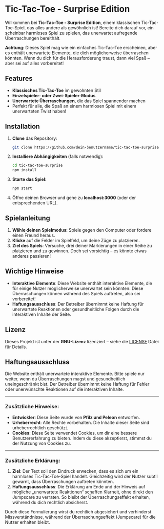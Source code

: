 # Tic-Tac-Toe - Surprise Edition

Willkommen bei **Tic-Tac-Toe - Surprise Edition**, einem klassischen Tic-Tac-Toe-Spiel, das alles andere als gewöhnlich ist! Bereite dich darauf vor, ein scheinbar harmloses Spiel zu spielen, das unerwartet aufregende Überraschungen bereithält.

**Achtung**: Dieses Spiel mag wie ein einfaches Tic-Tac-Toe erscheinen, aber es enthält unerwartete Elemente, die dich möglicherweise überraschen könnten. Wenn du dich für die Herausforderung traust, dann viel Spaß – aber sei auf alles vorbereitet!

## Features

- **Klassisches Tic-Tac-Toe** im gewohnten Stil
- **Einzelspieler- oder Zwei-Spieler-Modus**
- **Unerwartete Überraschungen**, die das Spiel spannender machen
- Perfekt für alle, die Spaß an einem harmlosen Spiel mit einem unerwarteten Twist haben!

## Installation

1. **Clone** das Repository:
    ```bash
    git clone https://github.com/dein-benutzername/tic-tac-toe-surprise.git
    ```

2. **Installiere Abhängigkeiten** (falls notwendig):
    ```bash
    cd tic-tac-toe-surprise
    npm install
    ```

3. **Starte das Spiel**:
    ```bash
    npm start
    ```

4. Öffne deinen Browser und gehe zu **localhost:3000** (oder der entsprechenden URL).

## Spielanleitung

1. **Wähle deinen Spielmodus**: Spiele gegen den Computer oder fordere einen Freund heraus.
2. **Klicke** auf die Felder im Spielfeld, um deine Züge zu platzieren.
3. **Ziel des Spiels**: Versuche, drei deiner Markierungen in einer Reihe zu platzieren und zu gewinnen. Doch sei vorsichtig – es könnte etwas anderes passieren!

## Wichtige Hinweise

- **Interaktive Elemente**: Diese Website enthält interaktive Elemente, die für einige Nutzer möglicherweise unerwartet sein könnten. Diese Überraschungen können während des Spiels auftreten, also sei vorbereitet!
- **Haftungsausschluss**: Der Betreiber übernimmt keine Haftung für unerwartete Reaktionen oder gesundheitliche Folgen durch die interaktiven Inhalte der Seite.

## Lizenz

Dieses Projekt ist unter der **GNU-Lizenz** lizenziert – siehe die [LICENSE](https://github.com/PeleonDev/peleondev.github.io/blob/main/LICENSE) Datei für Details.

## Haftungsausschluss

Die Website enthält unerwartete interaktive Elemente. Bitte spiele nur weiter, wenn du Überraschungen magst und gesundheitlich uneingeschränkt bist. Der Betreiber übernimmt keine Haftung für Fehler oder unerwünschte Reaktionen auf die interaktiven Inhalte.

---

### Zusätzliche Hinweise:

- **Entwickler**: Diese Seite wurde von **Pfilz und Peleon** entworfen.
- **Urheberrecht**: Alle Rechte vorbehalten. Die Inhalte dieser Seite sind urheberrechtlich geschützt.
- **Cookies**: Diese Seite verwendet Cookies, um dir eine bessere Benutzererfahrung zu bieten. Indem du diese akzeptierst, stimmst du der Nutzung von Cookies zu.

---

### Zusätzliche Erklärung:

1. **Ziel**: Der Text soll den Eindruck erwecken, dass es sich um ein harmloses Tic-Tac-Toe-Spiel handelt. Gleichzeitig wird der Nutzer subtil gewarnt, dass Überraschungen auftreten könnten. 
2. **Haftungsausschluss**: Die Erklärung am Ende und der Hinweis auf mögliche „unerwartete Reaktionen“ schaffen Klarheit, ohne direkt den Jumpscare zu verraten. So bleibt der Überraschungseffekt erhalten, während du dich rechtlich absicherst.

Durch diese Formulierung wirst du rechtlich abgesichert und verhinderst Missverständnisse, während der Überraschungseffekt (Jumpscare) für die Nutzer erhalten bleibt.
